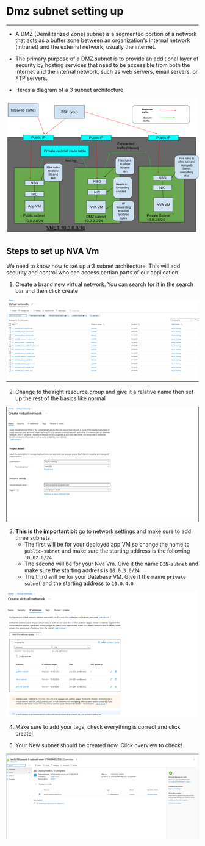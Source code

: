 # Dmz subnet setting up
****************************



* A DMZ (Demilitarized Zone) subnet is a segmented portion of a network that acts as a buffer zone between an organization's internal network (intranet) and the external network, usually the internet. 
* The primary purpose of a DMZ subnet is to provide an additional layer of security by hosting services that need to be accessible from both the internet and the internal network, such as web servers, email servers, or FTP servers.

* Heres a diagram of a 3 subnet architecture 
  
![](/images/21.jpg)

## Steps to set up NVA Vm 

We need to know how to set up a 3 subnet architecture. This will add security and control who can access certian parts of our application.

1. Create a brand new virtual network. You can search for it in the search bar and then click create

![](/images/convert.jpg)

2. Change to the right resource group and give it a relative name then set up the rest of the basics like normal

![](/images/screensa.jpg)

3. **This is the important bit** go to network settings and make sure to add three subnets. 
   * The first will be for your deployed app VM so change the name to ```public-subnet``` and make sure the starting address is the following ```10.02.0/24```
   * The second will be for your Nva Vm. Give it the name ```DZN-subnet``` and make sure the starting address is ```10.0.3.0/24```
   * The third will be for your Database VM. Give it the name ```private subnet``` and the starting address to ```10.0.4.0``` 

![](/images/ip.jpg)


4. Make sure to add your tags, check everything is correct and click create!

5. Your New subnet should be created now. Click overview to check!

![](/images/addedd.jpg)


